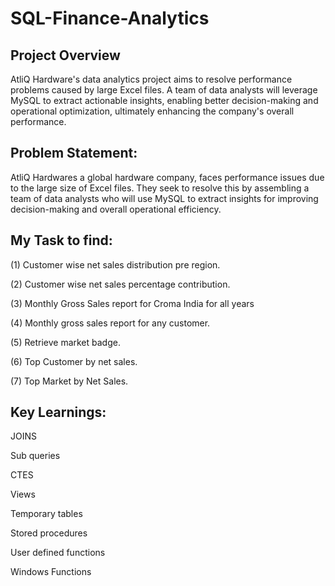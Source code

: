 # SQL-Finance-Analytics

## Project Overview 

AtliQ Hardware's data analytics project aims to resolve performance problems caused by large Excel files. A team of data analysts will leverage MySQL to extract actionable insights, enabling better decision-making and operational optimization, ultimately enhancing the company's overall performance.

## Problem Statement:

AtliQ Hardwares a global hardware company, faces performance issues due to the large size of Excel files. They seek to resolve this by assembling a team of data analysts who will use MySQL to extract insights for improving decision-making and overall operational efficiency.

## My Task to find:   
(1) Customer wise net sales distribution pre region.

(2) Customer wise net sales percentage contribution.

(3) Monthly Gross Sales report for Croma India for all years

(4) Monthly gross sales report for any customer.

(5) Retrieve market badge.

(6) Top Customer by net sales.
 
(7) Top Market by Net Sales.

## Key Learnings:
JOINS 

 Sub queries
 
 CTES
 
 Views
 
 Temporary tables
 
 Stored procedures
 
 User defined functions
 
 Windows Functions
